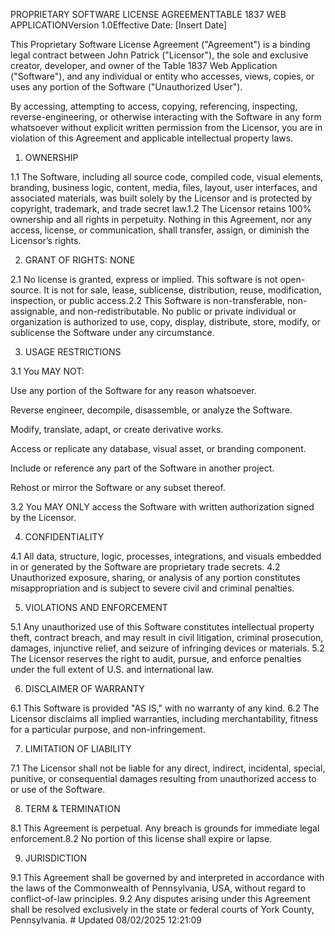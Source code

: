 PROPRIETARY SOFTWARE LICENSE AGREEMENTTABLE 1837 WEB APPLICATIONVersion 1.0Effective Date: [Insert Date]

This Proprietary Software License Agreement ("Agreement") is a binding legal contract between John Patrick ("Licensor"), the sole and exclusive creator, developer, and owner of the Table 1837 Web Application ("Software"), and any individual or entity who accesses, views, copies, or uses any portion of the Software ("Unauthorized User").

By accessing, attempting to access, copying, referencing, inspecting, reverse-engineering, or otherwise interacting with the Software in any form whatsoever without explicit written permission from the Licensor, you are in violation of this Agreement and applicable intellectual property laws.

1. OWNERSHIP

1.1 The Software, including all source code, compiled code, visual elements, branding, business logic, content, media, files, layout, user interfaces, and associated materials, was built solely by the Licensor and is protected by copyright, trademark, and trade secret law.1.2 The Licensor retains 100% ownership and all rights in perpetuity. Nothing in this Agreement, nor any access, license, or communication, shall transfer, assign, or diminish the Licensor’s rights.

2. GRANT OF RIGHTS: NONE

2.1 No license is granted, express or implied. This software is not open-source. It is not for sale, lease, sublicense, distribution, reuse, modification, inspection, or public access.2.2 This Software is non-transferable, non-assignable, and non-redistributable. No public or private individual or organization is authorized to use, copy, display, distribute, store, modify, or sublicense the Software under any circumstance.

3. USAGE RESTRICTIONS

3.1 You MAY NOT:

Use any portion of the Software for any reason whatsoever.

Reverse engineer, decompile, disassemble, or analyze the Software.

Modify, translate, adapt, or create derivative works.

Access or replicate any database, visual asset, or branding component.

Include or reference any part of the Software in another project.

Rehost or mirror the Software or any subset thereof.

3.2 You MAY ONLY access the Software with written authorization signed by the Licensor.

4. CONFIDENTIALITY

4.1 All data, structure, logic, processes, integrations, and visuals embedded in or generated by the Software are proprietary trade secrets.
4.2 Unauthorized exposure, sharing, or analysis of any portion constitutes misappropriation and is subject to severe civil and criminal penalties.

5. VIOLATIONS AND ENFORCEMENT

5.1 Any unauthorized use of this Software constitutes intellectual property theft, contract breach, and may result in civil litigation, criminal prosecution, damages, injunctive relief, and seizure of infringing devices or materials.
5.2 The Licensor reserves the right to audit, pursue, and enforce penalties under the full extent of U.S. and international law.

6. DISCLAIMER OF WARRANTY

6.1 This Software is provided "AS IS," with no warranty of any kind.
6.2 The Licensor disclaims all implied warranties, including merchantability, fitness for a particular purpose, and non-infringement.

7. LIMITATION OF LIABILITY

7.1 The Licensor shall not be liable for any direct, indirect, incidental, special, punitive, or consequential damages resulting from unauthorized access to or use of the Software.

8. TERM & TERMINATION

8.1 This Agreement is perpetual. Any breach is grounds for immediate legal enforcement.8.2 No portion of this license shall expire or lapse.

9. JURISDICTION

9.1 This Agreement shall be governed by and interpreted in accordance with the laws of the Commonwealth of Pennsylvania, USA, without regard to conflict-of-law principles.
9.2 Any disputes arising under this Agreement shall be resolved exclusively in the state or federal courts of York County, Pennsylvania.
#   U p d a t e d   0 8 / 0 2 / 2 0 2 5   1 2 : 2 1 : 0 9  
 